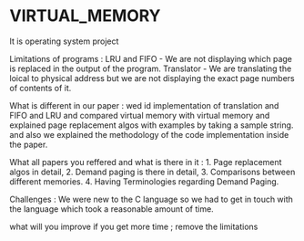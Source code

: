 # VIRTUAL_MEMORY
It is operating system project

Limitations of programs : LRU and FIFO - We are not displaying which page is replaced in the output of the program.
Translator - We are translating the loical to physical address but we are not displaying the exact page numbers of contents of it.

What is different in our paper : wed id implementation of translation and FIFO and LRU and compared virtual memory with virtual memory and explained page replacement algos with examples by taking a sample string. and also we explained the methodology of the code implementation inside the paper.

What all papers you reffered and what is there in it : 1. Page replacement algos in detail, 2. Demand paging is there in detail, 3. Comparisons between different memories. 4. Having Terminologies regarding Demand Paging.

Challenges : We were new to the C language so we had to get in touch with the language which took a reasonable amount of time.

what will you improve if you get more time ; remove the limitations
